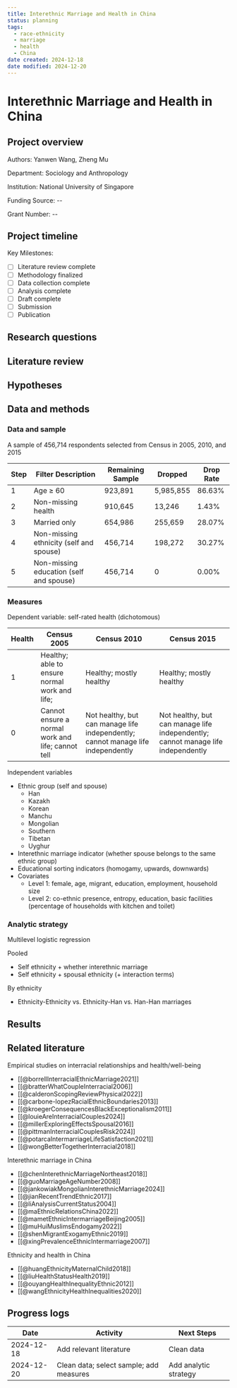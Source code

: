 ```yaml
---
title: Interethnic Marriage and Health in China
status: planning
tags:
  - race-ethnicity
  - marriage
  - health
  - China
date created: 2024-12-18
date modified: 2024-12-20
---
```


# Interethnic Marriage and Health in China

## Project overview

Authors: Yanwen Wang, Zheng Mu

Department: Sociology and Anthropology

Institution: National University of Singapore

Funding Source: --

Grant Number: --

## Project timeline

Key Milestones:

- [ ] Literature review complete
- [ ] Methodology finalized
- [ ] Data collection complete
- [ ] Analysis complete
- [ ] Draft complete
- [ ] Submission
- [ ] Publication

## Research questions

## Literature review

## Hypotheses

## Data and methods

### Data and sample

A sample of 456,714 respondents selected from Census in 2005, 2010, and 2015

| Step | Filter Description                      | Remaining Sample | Dropped   | Drop Rate |
| ---- | --------------------------------------- | ---------------- | --------- | --------- |
| 1    | Age ≥ 60                                | 923,891          | 5,985,855 | 86.63%    |
| 2    | Non-missing health                      | 910,645          | 13,246    | 1.43%     |
| 3    | Married only                            | 654,986          | 255,659   | 28.07%    |
| 4    | Non-missing ethnicity (self and spouse) | 456,714          | 198,272   | 30.27%    |
| 5    | Non-missing education (self and spouse) | 456,714          | 0         | 0.00%     |

### Measures

Dependent variable: self-rated health (dichotomous)

| Health | Census 2005 | Census 2010 | Census 2015 |
|---------|--------------|--------------|--------------|
| 1 | Healthy; able to ensure normal work and life; | Healthy; mostly healthy | Healthy; mostly healthy |
| 0 | Cannot ensure a normal work and life; cannot tell | Not healthy, but can manage life independently; cannot manage life independently | Not healthy, but can manage life independently; cannot manage life independently |

Independent variables

- Ethnic group (self and spouse)
	- Han
	- Kazakh
	- Korean
	- Manchu
	- Mongolian
	- Southern
	- Tibetan
	- Uyghur
- Interethnic marriage indicator (whether spouse belongs to the same ethnic group)
- Educational sorting indicators (homogamy, upwards, downwards)
- Covariates
	- Level 1: female, age, migrant, education, employment, household size
	- Level 2: co-ethnic presence, entropy, education, basic facilities (percentage of households with kitchen and toilet)

### Analytic strategy

Multilevel logistic regression

Pooled

- Self ethnicity + whether interethnic marriage
- Self ethnicity + spousal ethnicity (+ interaction terms)

By ethnicity

- Ethnicity-Ethnicity vs. Ethnicity-Han vs. Han-Han marriages

## Results

## Related literature

Empirical studies on interracial relationships and health/well-being

- [[@borrellInterracialEthnicMarriage2021]]
- [[@bratterWhatCoupleInterracial2006]]
- [[@calderonScopingReviewPhysical2022]]
- [[@carbone-lopezRacialEthnicBoundaries2013]]
- [[@kroegerConsequencesBlackExceptionalism2011]]
- [[@louieAreInterracialCouples2024]]
- [[@millerExploringEffectsSpousal2016]]
- [[@pittmanInterracialCouplesRisk2024]]
- [[@potarcaIntermarriageLifeSatisfaction2021]]
- [[@wongBetterTogetherInterracial2018]]

Interethnic marriage in China

- [[@chenInterethnicMarriageNortheast2018]]
- [[@guoMarriageAgeNumber2008]]
- [[@jankowiakMongolianInterethnicMarriage2024]]
- [[@jianRecentTrendEthnic2017]]
- [[@liAnalysisCurrentStatus2004]]
- [[@maEthnicRelationsChina2022]]
- [[@mametEthnicIntermarriageBeijing2005]]
- [[@muHuiMuslimsEndogamy2022]]
- [[@shenMigrantExogamyEthnic2019]]
- [[@xingPrevalenceEthnicIntermarriage2007]]

Ethnicity and health in China

- [[@huangEthnicityMaternalChild2018]]
- [[@liuHealthStatusHealth2019]]
- [[@ouyangHealthInequalityEthnic2012]]
- [[@wangEthnicityHealthInequalities2020]]

## Progress logs

| Date       | Activity                                | Next Steps            |
| ---------- | --------------------------------------- | --------------------- |
| 2024-12-18 | Add relevant literature                 | Clean data            |
| 2024-12-20 | Clean data; select sample; add measures | Add analytic strategy |
